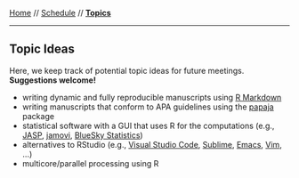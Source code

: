 [Home](README.md) // [Schedule](schedule.md) // **[Topics](topics.md)**

---

## Topic Ideas

Here, we keep track of potential topic ideas for future meetings. **Suggestions welcome!**

* writing dynamic and fully reproducible manuscripts using [R Markdown](https://rmarkdown.rstudio.com)
* writing manuscripts that conform to APA guidelines using the [papaja](https://cran.r-project.org/package=papaja) package
* statistical software with a GUI that uses R for the computations (e.g., [JASP](https://jasp-stats.org/), [jamovi](https://www.jamovi.org/), [BlueSky Statistics](https://www.blueskystatistics.com))
* alternatives to RStudio (e.g., [Visual Studio Code](https://code.visualstudio.com), [Sublime](https://www.sublimetext.com), [Emacs](https://www.gnu.org/software/emacs/), [Vim](https://www.vim.org), ...)
* multicore/parallel processing using R
